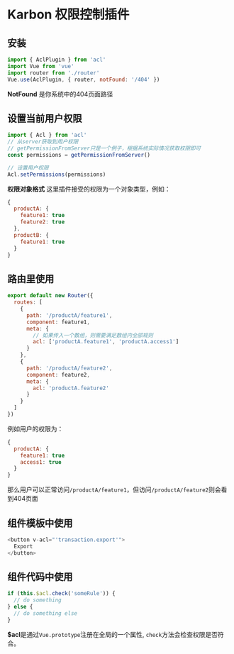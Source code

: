 # Karbon 权限控制插件

## 安装
```js
import { AclPlugin } from 'acl'
import Vue from 'vue'
import router from './router'
Vue.use(AclPlugin, { router, notFound: '/404' })
```
**NotFound** 是你系统中的404页面路径

## 设置当前用户权限
```js
import { Acl } from 'acl'
// 从server获取到用户权限
// getPermissionFromServer只是一个例子，根据系统实际情况获取权限即可
const permissions = getPermissionFromServer()

// 设置用户权限
Acl.setPermissions(permissions)
```
**权限对象格式** 这里插件接受的权限为一个对象类型，例如：
```js
{
  productA: {
    feature1: true
    feature2: true
  },
  productB: {
    feature1: true
  }
}
```

## 路由里使用
```js
export default new Router({
  routes: [
    {
      path: '/productA/feature1',
      component: feature1,
      meta: {
        // 如果传入一个数组，则需要满足数组内全部规则
        acl: ['productA.feature1', 'productA.access1']
      }
    },
    {
      path: '/productA/feature2',
      component: feature2,
      meta: {
        acl: 'productA.feature2'
      }
    }
  ]
})
```

例如用户的权限为：
```js
{
  productA: {
    feature1: true
    access1: true
  }
}
```
那么用户可以正常访问`/productA/feature1`，但访问`/productA/feature2`则会看到404页面

## 组件模板中使用
```js
<button v-acl="'transaction.export'">
  Export
</button>
```

## 组件代码中使用
```js
if (this.$acl.check('someRule')) {
  // do something
} else {
  // do something else
}

```

**$acl**是通过`Vue.prototype`注册在全局的一个属性, `check`方法会检查权限是否符合。
